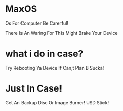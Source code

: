 # MaxOS
Os For Computer Be Carerful!

There Is An Waring For This
Might Brake Your Device 
# what i do in case?

Try Rebooting Ya Device If Can,t
Plan B Sucka!

# Just In Case!
Get An Backup Disc Or Image Burner!
USD Stick!

